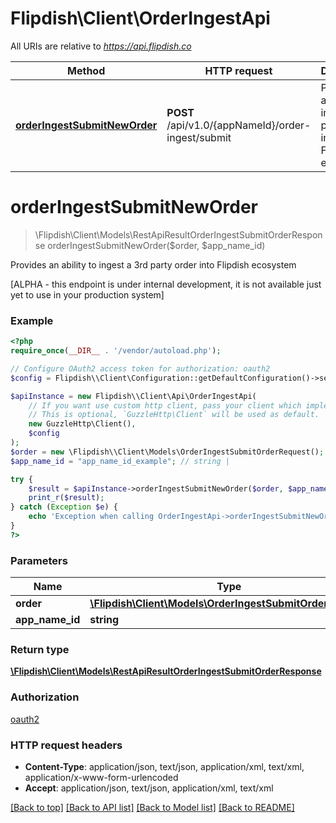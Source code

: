 # Flipdish\\Client\OrderIngestApi

All URIs are relative to *https://api.flipdish.co*

Method | HTTP request | Description
------------- | ------------- | -------------
[**orderIngestSubmitNewOrder**](OrderIngestApi.md#orderIngestSubmitNewOrder) | **POST** /api/v1.0/{appNameId}/order-ingest/submit | Provides an ability to ingest a 3rd party order into Flipdish ecosystem


# **orderIngestSubmitNewOrder**
> \Flipdish\\Client\Models\RestApiResultOrderIngestSubmitOrderResponse orderIngestSubmitNewOrder($order, $app_name_id)

Provides an ability to ingest a 3rd party order into Flipdish ecosystem

[ALPHA - this endpoint is under internal development, it is not available just yet to use in your production system]

### Example
```php
<?php
require_once(__DIR__ . '/vendor/autoload.php');

// Configure OAuth2 access token for authorization: oauth2
$config = Flipdish\\Client\Configuration::getDefaultConfiguration()->setAccessToken('YOUR_ACCESS_TOKEN');

$apiInstance = new Flipdish\\Client\Api\OrderIngestApi(
    // If you want use custom http client, pass your client which implements `GuzzleHttp\ClientInterface`.
    // This is optional, `GuzzleHttp\Client` will be used as default.
    new GuzzleHttp\Client(),
    $config
);
$order = new \Flipdish\\Client\Models\OrderIngestSubmitOrderRequest(); // \Flipdish\\Client\Models\OrderIngestSubmitOrderRequest | 
$app_name_id = "app_name_id_example"; // string | 

try {
    $result = $apiInstance->orderIngestSubmitNewOrder($order, $app_name_id);
    print_r($result);
} catch (Exception $e) {
    echo 'Exception when calling OrderIngestApi->orderIngestSubmitNewOrder: ', $e->getMessage(), PHP_EOL;
}
?>
```

### Parameters

Name | Type | Description  | Notes
------------- | ------------- | ------------- | -------------
 **order** | [**\Flipdish\\Client\Models\OrderIngestSubmitOrderRequest**](../Model/OrderIngestSubmitOrderRequest.md)|  |
 **app_name_id** | **string**|  |

### Return type

[**\Flipdish\\Client\Models\RestApiResultOrderIngestSubmitOrderResponse**](../Model/RestApiResultOrderIngestSubmitOrderResponse.md)

### Authorization

[oauth2](../../README.md#oauth2)

### HTTP request headers

 - **Content-Type**: application/json, text/json, application/xml, text/xml, application/x-www-form-urlencoded
 - **Accept**: application/json, text/json, application/xml, text/xml

[[Back to top]](#) [[Back to API list]](../../README.md#documentation-for-api-endpoints) [[Back to Model list]](../../README.md#documentation-for-models) [[Back to README]](../../README.md)

